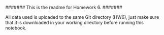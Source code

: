 #######
This is the readme for Homework 6.
#######

All data used is uploaded to the same Git directory (HW6), just make sure that it is downloaded in your working directory before running this notebook.

